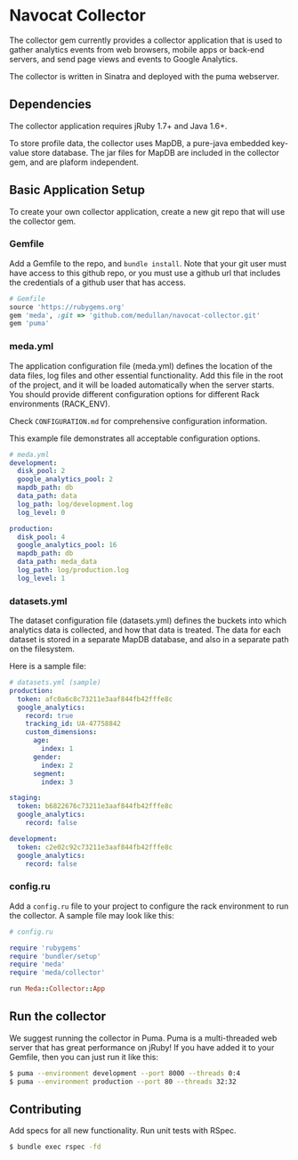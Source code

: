 # Navocat Collector

The collector gem currently provides a collector application that is used to gather analytics events from web browsers, mobile apps or back-end servers, and send page views and events to Google Analytics.

The collector is written in Sinatra and deployed with the puma webserver.

## Dependencies

The collector application requires jRuby 1.7+ and Java 1.6+.

To store profile data, the collector uses MapDB, a pure-java embedded key-value store database. The jar files for MapDB are included in the collector gem, and are plaform independent.

## Basic Application Setup

To create your own collector application, create a new git repo that will use the collector gem.

### Gemfile

Add a Gemfile to the repo, and `bundle install`. Note that your git user must have access to this github repo, or you must use a github url that includes the credentials of a github user that has access.

```ruby
# Gemfile
source 'https://rubygems.org'
gem 'meda', :git => 'github.com/medullan/navocat-collector.git'
gem 'puma'
```

### meda.yml

The application configuration file (meda.yml) defines the location of the data files, log files and other essential functionality. Add this file in the root of the project, and it will be loaded automatically when the server starts. You should provide different configuration options for different Rack environments (RACK_ENV).

Check `CONFIGURATION.md` for comprehensive configuration information.

This example file demonstrates all acceptable configuration options.

```yaml
# meda.yml
development:
  disk_pool: 2
  google_analytics_pool: 2
  mapdb_path: db
  data_path: data
  log_path: log/development.log
  log_level: 0

production:
  disk_pool: 4
  google_analytics_pool: 16
  mapdb_path: db
  data_path: meda_data
  log_path: log/production.log
  log_level: 1
```

### datasets.yml

The dataset configuration file (datasets.yml) defines the buckets into which analytics data is collected, and how that data is treated. The data for each dataset is stored in a separate MapDB database, and also in a separate path on the filesystem.

Here is a sample file:

```yaml
# datasets.yml (sample)
production:
  token: afc0a6c8c73211e3aaf844fb42fffe8c
  google_analytics:
    record: true
    tracking_id: UA-47758842
    custom_dimensions:
      age:
        index: 1
      gender:
        index: 2
      segment:
        index: 3

staging:
  token: b6822676c73211e3aaf844fb42fffe8c
  google_analytics:
    record: false

development:
  token: c2e02c92c73211e3aaf844fb42fffe8c
  google_analytics:
    record: false
```

### config.ru

Add a `config.ru` file to your project to configure the rack environment to run the collector. A sample file may look like this:

```ruby
# config.ru

require 'rubygems'
require 'bundler/setup'
require 'meda'
require 'meda/collector'

run Meda::Collector::App
```

## Run the collector

We suggest running the collector in Puma. Puma is a multi-threaded web server that has great performance on jRuby! If you have added it to your Gemfile, then you can just run it like this:

```bash
$ puma --environment development --port 8000 --threads 0:4
$ puma --environment production --port 80 --threads 32:32
```

## Contributing

Add specs for all new functionality. Run unit tests with RSpec.

```bash
$ bundle exec rspec -fd
```

